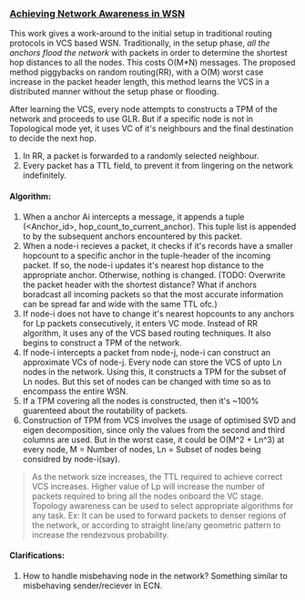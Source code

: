### [Achieving Network Awareness in WSN](https://ieeexplore.ieee.org/document/6181081)

This work gives a work-around to the initial setup in traditional routing protocols in VCS based WSN. Traditionally, in the setup phase, *all the anchors flood the network* with packets in order to determine the shortest hop distances to all the nodes. This costs O(M*N) messages.
The proposed method piggybacks on random routing(RR), with a O(M) worst case increase in the packet header length, this method learns the VCS in a distributed manner without the setup phase or flooding.

After learning the VCS, every node attempts to constructs a TPM of the network and proceeds to use GLR. But if a specific node is not in Topological mode yet, it uses VC of it's neighbours and the final destination to decide the next hop.


1. In RR, a packet is forwarded to a randomly selected neighbour.
2. Every packet has a TTL field, to prevent it from lingering on the network indefinitely.


#### Algorithm:
1. When a anchor Ai intercepts a message, it appends a tuple (<Anchor_id>, hop_count_to_current_anchor). This tuple list is appended to by the subsequent anchors encountered by this packet. 
2. When a node-i recieves a packet, it checks if it's records have a smaller hopcount to a specific anchor in the tuple-header of the incoming packet. If so, the node-i updates it's nearest hop distance to the appropriate anchor. Otherwise, nothing is changed. (TODO: Overwrite the packet header with the shortest distance? What if anchors boradcast all incoming packets so that the most accurate information can be spread far and wide with the same TTL ofc.) 
3. If node-i does not have to change it's nearest hopcounts to any anchors for Lp packets consecutively, it enters VC mode. Instead of RR algorithm, it uses any of the VCS based routing techniques. It also begins to construct a TPM of the network.
4. If node-i intercepts a packet from node-j, node-i can construct an approximate VCs of node-j. Every node can store the VCS of upto Ln nodes in the network. Using this, it constructs a TPM for the subset of Ln nodes. But this set of nodes can be changed with time so as to encompass the entire WSN.
5. If a TPM covering all the nodes is constructed, then it's ~100% guarenteed about the routability of packets.
6. Construction of TPM from VCS involves the usage of optimised SVD and eigen decomposition, since only the values from the second and third columns are used. But in the worst case, it could be O(M^2 + Ln^3) at every node, M = Number of nodes, Ln = Subset of nodes being considred by node-i(say).

> As the network size increases, the TTL required to achieve correct VCS increases.
> Higher value of Lp will increase the number of packets required to bring all the nodes onboard the VC stage.
> Topology awareness can be used to select appropriate algorithms for any task. Ex: It can be used to forward packets to denser regions of the network, or according to straight line/any geometric pattern to increase the rendezvous probability.


#### Clarifications:
1. How to handle misbehaving node in the network? Something similar to misbehaving sender/reciever in ECN.

